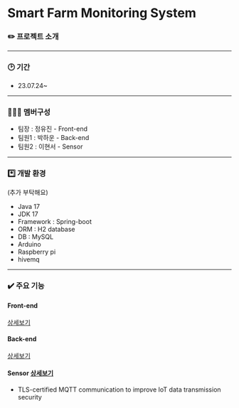 # Smart Farm Monitoring System


### ✏️ 프로젝트 소개


---

### 🕑 기간

- 23.07.24~

---

### 🧑‍🤝‍🧑 멤버구성
 - 팀장  : 정유진 - Front-end
 - 팀원1 : 박하운 - Back-end
 - 팀원2 : 이현서 - Sensor

---

### *️⃣ 개발 환경

(추가 부탁해요)
- Java 17
- JDK 17
- Framework : Spring-boot
- ORM : H2 database
- DB : MySQL
- Arduino
- Raspberry pi
- hivemq
---

### ✔️ 주요 기능

#### Front-end
<a href="https://github.com/jadewisemann/Smart_Farm_Monitoring_System/wiki/Front%E2%80%90end">상세보기</a>

#### Back-end
<a href="https://github.com/jadewisemann/Smart_Farm_Monitoring_System/wiki/Back%E2%80%90end">상세보기</a>

#### Sensor <a href="https://github.com/jadewisemann/Smart_Farm_Monitoring_System/wiki/Sensor">상세보기</a>
-  TLS-certified MQTT communication to improve IoT data transmission security



